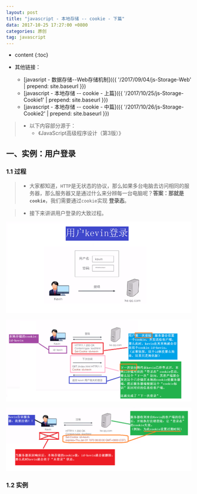 ```yaml
---
layout: post
title: "javascript - 本地存储 -- cookie - 下篇"
data: 2017-10-25 17:27:00 +0800
categories: 原创
tag: javascript
---
```

* content
{:toc}

* 其他链接：
    + [javasript - 数据存储--Web存储机制]({{ '/2017/09/04/js-Storage-Web' | prepend: site.baseurl }})
    + [javascript - 本地存储 -- cookie - 上篇]({{ '/2017/10/25/js-Storage-Cookie1' | prepend: site.baseurl }})
    + [javascript - 本地存储 -- cookie - 中篇]({{ '/2017/10/26/js-Storage-Cookie2' | prepend: site.baseurl }})

> * 以下内容部分源于：
>   * 《JavaScript高级程序设计（第3版）》
  

<!-- more -->


## 一、实例：用户登录

### 1.1 过程

> * 大家都知道，`HTTP`是无状态的协议，那么如果多台电脑去访问相同的服务器，那么服务器又是通过什么来分辨每一台电脑呢？**答案：那就是`cookie`**，我们需要通过`cookie`实现 **登录态**。

> * 接下来讲讲用户登录的大致过程。


![relationship-map](/styles/images/javascript/cookie/cookie-10.png)

![relationship-map](/styles/images/javascript/cookie/cookie-11.png)

![relationship-map](/styles/images/javascript/cookie/cookie-12.png)

### 1.2 实例




